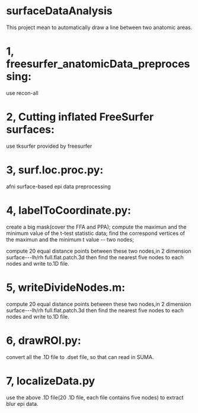 # surfaceDataAnalysis
This project mean to automatically draw a line between two anatomic areas. 

# 1, freesurfer_anatomicData_preprocessing:
use recon-all 

# 2, Cutting inflated FreeSurfer surfaces: 
use tksurfer provided by freesurfer

# 3, surf.loc.proc.py: 
afni surface-based epi data preprocessing

# 4, labelToCoordinate.py: 
  create a big mask(cover the FFA and PPA);
  compute the maximun and the minimum value of the t-test statistic data;
  find the correspond vertices of the maximun and the minimum t value -- two nodes;
  
  compute 20 equal distance points between these two nodes,in 2 dimension surface---lh/rh full.flat.patch.3d 
  then find the nearest five nodes to each nodes and write to.1D file.
  
# 5, writeDivideNodes.m: 
  compute 20 equal distance points between these two nodes,in 2 dimension surface---lh/rh full.flat.patch.3d 
  then find the nearest five nodes to each nodes and write to.1D file.
  
# 6, drawROI.py: 
convert all the .1D file to .dset file, so that can read in SUMA.
  
# 7, localizeData.py
  use the above .1D file(20 .1D file, each file contains five nodes) to extract blur epi data.

